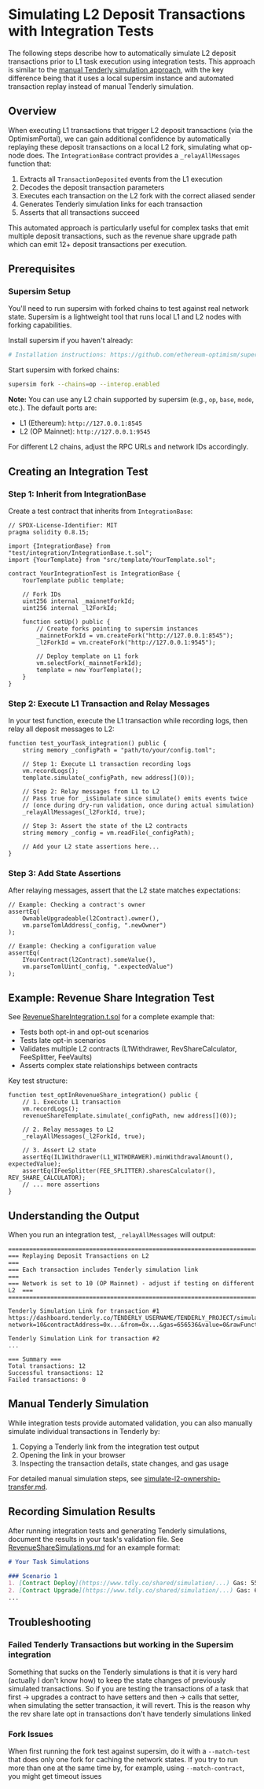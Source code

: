 # Simulating L2 Deposit Transactions with Integration Tests

The following steps describe how to automatically simulate L2 deposit transactions prior to L1 task execution using integration tests. This approach is similar to the [manual Tenderly simulation approach](./simulate-l2-ownership-transfer.md), with the key difference being that it uses a local supersim instance and automated transaction replay instead of manual Tenderly simulation.

## Overview

When executing L1 transactions that trigger L2 deposit transactions (via the OptimismPortal), we can gain additional confidence by automatically replaying these deposit transactions on a local L2 fork, simulating what op-node does. The `IntegrationBase` contract provides a `_relayAllMessages` function that:

1. Extracts all `TransactionDeposited` events from the L1 execution
2. Decodes the deposit transaction parameters
3. Executes each transaction on the L2 fork with the correct aliased sender
4. Generates Tenderly simulation links for each transaction
5. Asserts that all transactions succeed

This automated approach is particularly useful for complex tasks that emit multiple deposit transactions, such as the revenue share upgrade path which can emit 12+ deposit transactions per execution.

## Prerequisites

### Supersim Setup

You'll need to run supersim with forked chains to test against real network state. Supersim is a lightweight tool that runs local L1 and L2 nodes with forking capabilities.

Install supersim if you haven't already:
```bash
# Installation instructions: https://github.com/ethereum-optimism/supersim
```

Start supersim with forked chains:
```bash
supersim fork --chains=op --interop.enabled
```

**Note:** You can use any L2 chain supported by supersim (e.g., `op`, `base`, `mode`, etc.). The default ports are:
- L1 (Ethereum): `http://127.0.0.1:8545`
- L2 (OP Mainnet): `http://127.0.0.1:9545`

For different L2 chains, adjust the RPC URLs and network IDs accordingly.

## Creating an Integration Test

### Step 1: Inherit from IntegrationBase

Create a test contract that inherits from `IntegrationBase`:

```solidity
// SPDX-License-Identifier: MIT
pragma solidity 0.8.15;

import {IntegrationBase} from "test/integration/IntegrationBase.t.sol";
import {YourTemplate} from "src/template/YourTemplate.sol";

contract YourIntegrationTest is IntegrationBase {
    YourTemplate public template;
    
    // Fork IDs
    uint256 internal _mainnetForkId;
    uint256 internal _l2ForkId;
    
    function setUp() public {
        // Create forks pointing to supersim instances
        _mainnetForkId = vm.createFork("http://127.0.0.1:8545");
        _l2ForkId = vm.createFork("http://127.0.0.1:9545");
        
        // Deploy template on L1 fork
        vm.selectFork(_mainnetForkId);
        template = new YourTemplate();
    }
}
```

### Step 2: Execute L1 Transaction and Relay Messages

In your test function, execute the L1 transaction while recording logs, then relay all deposit messages to L2:

```solidity
function test_yourTask_integration() public {
    string memory _configPath = "path/to/your/config.toml";
    
    // Step 1: Execute L1 transaction recording logs
    vm.recordLogs();
    template.simulate(_configPath, new address[](0));
    
    // Step 2: Relay messages from L1 to L2
    // Pass true for _isSimulate since simulate() emits events twice
    // (once during dry-run validation, once during actual simulation)
    _relayAllMessages(_l2ForkId, true);
    
    // Step 3: Assert the state of the L2 contracts
    string memory _config = vm.readFile(_configPath);
    
    // Add your L2 state assertions here...
}
```

### Step 3: Add State Assertions

After relaying messages, assert that the L2 state matches expectations:

```solidity
// Example: Checking a contract's owner
assertEq(
    OwnableUpgradeable(l2Contract).owner(),
    vm.parseTomlAddress(_config, ".newOwner")
);

// Example: Checking a configuration value
assertEq(
    IYourContract(l2Contract).someValue(),
    vm.parseTomlUint(_config, ".expectedValue")
);
```

## Example: Revenue Share Integration Test

See [RevenueShareIntegration.t.sol](../../test/integration/RevenueShareIntegration.t.sol) for a complete example that:

- Tests both opt-in and opt-out scenarios
- Tests late opt-in scenarios
- Validates multiple L2 contracts (L1Withdrawer, RevShareCalculator, FeeSplitter, FeeVaults)
- Asserts complex state relationships between contracts

Key test structure:
```solidity
function test_optInRevenueShare_integration() public {
    // 1. Execute L1 transaction
    vm.recordLogs();
    revenueShareTemplate.simulate(_configPath, new address[](0));
    
    // 2. Relay messages to L2
    _relayAllMessages(_l2ForkId, true);
    
    // 3. Assert L2 state
    assertEq(IL1Withdrawer(L1_WITHDRAWER).minWithdrawalAmount(), expectedValue);
    assertEq(IFeeSplitter(FEE_SPLITTER).sharesCalculator(), REV_SHARE_CALCULATOR);
    // ... more assertions
}
```

## Understanding the Output

When you run an integration test, `_relayAllMessages` will output:

```
================================================================================
=== Replaying Deposit Transactions on L2                                    ===
=== Each transaction includes Tenderly simulation link                      ===
=== Network is set to 10 (OP Mainnet) - adjust if testing on different L2  ===
================================================================================

Tenderly Simulation Link for transaction #1
https://dashboard.tenderly.co/TENDERLY_USERNAME/TENDERLY_PROJECT/simulator/new?network=10&contractAddress=0x...&from=0x...&gas=656536&value=0&rawFunctionInput=0x...

Tenderly Simulation Link for transaction #2
...

=== Summary ===
Total transactions: 12
Successful transactions: 12
Failed transactions: 0
```

## Manual Tenderly Simulation

While integration tests provide automated validation, you can also manually simulate individual transactions in Tenderly by:

1. Copying a Tenderly link from the integration test output
2. Opening the link in your browser
3. Inspecting the transaction details, state changes, and gas usage

For detailed manual simulation steps, see [simulate-l2-ownership-transfer.md](./simulate-l2-ownership-transfer.md).

## Recording Simulation Results

After running integration tests and generating Tenderly simulations, document the results in your task's validation file. See [RevenueShareSimulations.md](../../test/integration/tenderly/RevenueShareSimulations.md) for an example format:

```markdown
# Your Task Simulations

### Scenario 1
1. [Contract Deploy](https://www.tdly.co/shared/simulation/...) Gas: 558,056/656,536 (85%)
2. [Contract Upgrade](https://www.tdly.co/shared/simulation/...) Gas: 65,138/150,000 (43%)
...
```

## Troubleshooting

### Failed Tenderly Transactions but working in the Supersim integration
Something that sucks on the Tenderly simulations is that it is very hard (actually I don't know how) to keep the state changes of previously simulated transactions. So if you are testing the transactions of a task that first -> upgrades a contract to have setters and then -> calls that setter, when simulating the setter transaction, it will revert. This is the reason why the rev share late opt in transactions don't have tenderly simulations linked


### Fork Issues
When first running the fork test against supersim, do it with a `--match-test` that does only one fork for caching the network states. If you try to run more than one at the same time by, for example, using `--match-contract`, you might get timeout issues